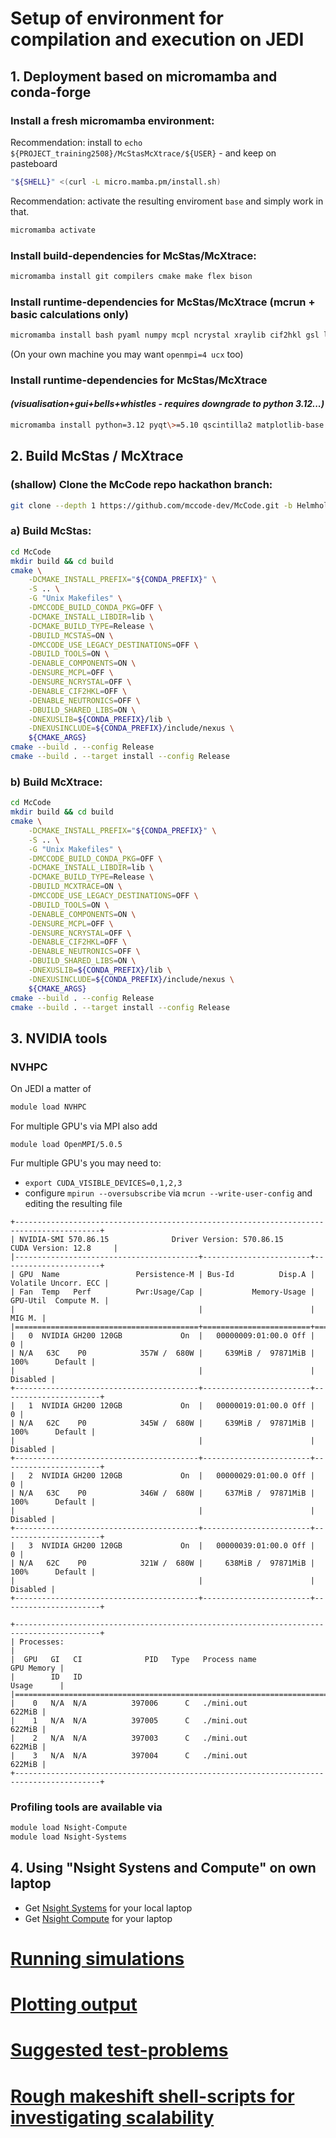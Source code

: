 # Setup of environment for compilation and execution on JEDI
## 1. Deployment based on micromamba and conda-forge

### Install a fresh micromamba environment:
Recommendation: install to `echo ${PROJECT_training2508}/McStasMcXtrace/${USER}` -  and keep on pasteboard
```bash 
"${SHELL}" <(curl -L micro.mamba.pm/install.sh)
```
Recommendation: activate the resulting enviroment `base` and simply
work in that.
```bash 
micromamba activate
```

### Install build-dependencies for McStas/McXtrace:
```bash 
micromamba install git compilers cmake make flex bison
```

### Install runtime-dependencies for McStas/McXtrace (mcrun + basic calculations only)
```bash 
micromamba install bash pyaml numpy mcpl ncrystal xraylib cif2hkl gsl libnexus
```
(On your own machine you may want `openmpi=4 ucx` too)

### Install runtime-dependencies for McStas/McXtrace 
#### _(visualisation+gui+bells+whistles - requires downgrade to python 3.12...)_
```bash 
micromamba install python=3.12 pyqt\>=5.10 qscintilla2 matplotlib-base tornado\>=5 scipy pillow pyqtgraph qtpy nodejs ply rsync jinja2 mcstasscript jupytext jupyterlab nexpy
```

## 2. Build McStas / McXtrace
### (shallow) Clone the McCode repo hackathon branch:
```bash 
git clone --depth 1 https://github.com/mccode-dev/McCode.git -b Helmholtz-hackathon-2025
```

### a) Build McStas:
```bash https://github.com/mccode-dev/Helmholtz2025/tree/main/install
cd McCode
mkdir build && cd build
cmake \
    -DCMAKE_INSTALL_PREFIX="${CONDA_PREFIX}" \
    -S .. \
    -G "Unix Makefiles" \
    -DMCCODE_BUILD_CONDA_PKG=OFF \
    -DCMAKE_INSTALL_LIBDIR=lib \
    -DCMAKE_BUILD_TYPE=Release \
    -DBUILD_MCSTAS=ON \
    -DMCCODE_USE_LEGACY_DESTINATIONS=OFF \
    -DBUILD_TOOLS=ON \
    -DENABLE_COMPONENTS=ON \
    -DENSURE_MCPL=OFF \
    -DENSURE_NCRYSTAL=OFF \
    -DENABLE_CIF2HKL=OFF \
    -DENABLE_NEUTRONICS=OFF \
    -DBUILD_SHARED_LIBS=ON \
    -DNEXUSLIB=${CONDA_PREFIX}/lib \
    -DNEXUSINCLUDE=${CONDA_PREFIX}/include/nexus \
    ${CMAKE_ARGS}
cmake --build . --config Release
cmake --build . --target install --config Release
```

### b) Build McXtrace:
```bash 
cd McCode
mkdir build && cd build
cmake \
    -DCMAKE_INSTALL_PREFIX="${CONDA_PREFIX}" \
    -S .. \
    -G "Unix Makefiles" \
    -DMCCODE_BUILD_CONDA_PKG=OFF \
    -DCMAKE_INSTALL_LIBDIR=lib \
    -DCMAKE_BUILD_TYPE=Release \
    -DBUILD_MCXTRACE=ON \
    -DMCCODE_USE_LEGACY_DESTINATIONS=OFF \
    -DBUILD_TOOLS=ON \
    -DENABLE_COMPONENTS=ON \
    -DENSURE_MCPL=OFF \
    -DENSURE_NCRYSTAL=OFF \
    -DENABLE_CIF2HKL=OFF \
    -DENABLE_NEUTRONICS=OFF \
    -DBUILD_SHARED_LIBS=ON \
    -DNEXUSLIB=${CONDA_PREFIX}/lib \
    -DNEXUSINCLUDE=${CONDA_PREFIX}/include/nexus \
    ${CMAKE_ARGS}
cmake --build . --config Release
cmake --build . --target install --config Release
```


## 3. NVIDIA tools
### NVHPC
On JEDI a matter of
```bash 
module load NVHPC
```
For multiple GPU's via MPI also add
```
module load OpenMPI/5.0.5
```
Fur multiple GPU's you may need to:
* `export CUDA_VISIBLE_DEVICES=0,1,2,3`
* configure `mpirun --oversubscribe` via `mcrun --write-user-config` and editing the resulting file
```
+-----------------------------------------------------------------------------------------+
| NVIDIA-SMI 570.86.15              Driver Version: 570.86.15	   CUDA Version: 12.8     |
|-----------------------------------------+------------------------+----------------------+
| GPU  Name                 Persistence-M | Bus-Id          Disp.A | Volatile Uncorr. ECC |
| Fan  Temp   Perf          Pwr:Usage/Cap |           Memory-Usage | GPU-Util  Compute M. |
|                                         |                        |               MIG M. |
|=========================================+========================+======================|
|   0  NVIDIA GH200 120GB             On  |   00000009:01:00.0 Off |                    0 |
| N/A   63C    P0            357W /  680W |     639MiB /  97871MiB |    100%	  Default |
|                                         |                        |             Disabled |
+-----------------------------------------+------------------------+----------------------+
|   1  NVIDIA GH200 120GB             On  |   00000019:01:00.0 Off |                    0 |
| N/A   62C    P0            345W /  680W |     639MiB /  97871MiB |    100%	  Default |
|                                         |                        |             Disabled |
+-----------------------------------------+------------------------+----------------------+
|   2  NVIDIA GH200 120GB             On  |   00000029:01:00.0 Off |                    0 |
| N/A   63C    P0            346W /  680W |     637MiB /  97871MiB |    100%	  Default |
|                                         |                        |             Disabled |
+-----------------------------------------+------------------------+----------------------+
|   3  NVIDIA GH200 120GB             On  |   00000039:01:00.0 Off |                    0 |
| N/A   62C    P0            321W /  680W |     638MiB /  97871MiB |    100%	  Default |
|                                         |                        |             Disabled |
+-----------------------------------------+------------------------+----------------------+

+-----------------------------------------------------------------------------------------+
| Processes:                                                                              |
|  GPU   GI   CI              PID   Type   Process name                        GPU Memory |
|        ID   ID                                                               Usage	  |
|=========================================================================================|
|    0   N/A  N/A          397006      C   ./mini.out                              622MiB |
|    1   N/A  N/A          397005      C   ./mini.out                              622MiB |
|    2   N/A  N/A          397003      C   ./mini.out                              622MiB |
|    3   N/A  N/A          397004      C   ./mini.out                              622MiB |
+-----------------------------------------------------------------------------------------+
``` 

### Profiling tools are available via
```bash 
module load Nsight-Compute
module load Nsight-Systems
```
## 4. Using "Nsight Systens and Compute" on own laptop
* Get [Nsight Systems](https://developer.nvidia.com/nsight-systems) for your local laptop
* Get [Nsight Compute](https://developer.nvidia.com/nsight-compute) for your laptop

# [Running simulations](running.md)
# [Plotting output](mcplot.md)
# [Suggested test-problems](TESTS.md)
# [Rough makeshift shell-scripts for investigating scalability](scripts)


